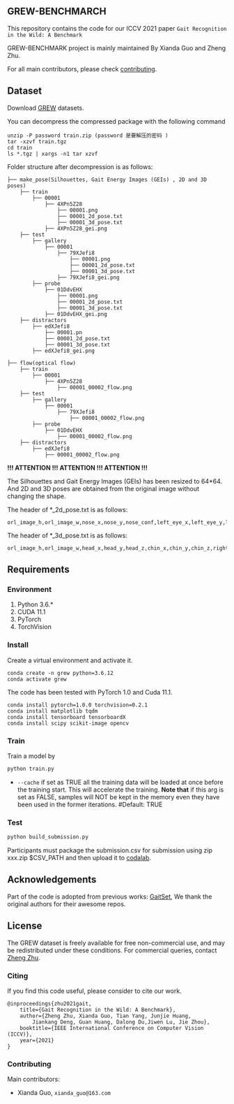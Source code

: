 ## GREW-BENCHMARCH

This repository contains the code for our ICCV 2021 paper `Gait Recognition in the Wild: A Benchmark` 


GREW-BENCHMARK project is mainly maintained By Xianda Guo and Zheng Zhu. 

For all main contributors, please check [contributing](#contributing).


## Dataset
Download [GREW](https://www.grew-benchmark.org/download.html) datasets.

You can decompress the compressed package with the following command
```Shell
unzip -P password train.zip (password 是要解压的密码 )
tar -xzvf train.tgz
cd train
ls *.tgz | xargs -n1 tar xzvf
```

Folder structure after decompression is as follows:
```Shell
├── make_pose(Silhouettes, Gait Energy Images (GEIs) , 2D and 3D poses)
    ├── train
        ├── 00001
            ├── 4XPn5Z28
                ├── 00001.png
                ├── 00001_2d_pose.txt
                ├── 00001_3d_pose.txt
            ├── 4XPn5Z28_gei.png
    ├── test
        ├── gallery
            ├── 00001
                ├── 79XJefi8
                    ├── 00001.png
                    ├── 00001_2d_pose.txt
                    ├── 00001_3d_pose.txt
                ├── 79XJefi8_gei.png
        ├── probe
            ├── 01DdvEHX
                ├── 00001.png
                ├── 00001_2d_pose.txt
                ├── 00001_3d_pose.txt
            ├── 01DdvEHX_gei.png
    ├── distractors
        ├── edXJefi8
            ├── 00001.pn
            ├── 00001_2d_pose.txt
            ├── 00001_3d_pose.txt
        ├── edXJefi8_gei.png
        
├── flow(optical flow)
    ├── train
        ├── 00001
            ├── 4XPn5Z28
                ├── 00001_00002_flow.png
    ├── test
        ├── gallery
            ├── 00001
                ├── 79XJefi8
                    ├── 00001_00002_flow.png
        ├── probe
            ├── 01DdvEHX
                ├── 00001_00002_flow.png
    ├── distractors
        ├── edXJefi8
            ├── 00001_00002_flow.png
```
**!!! ATTENTION !!! ATTENTION !!! ATTENTION !!!**

The Silhouettes and Gait Energy Images (GEIs) has been resized to 64*64. And 2D and 3D poses are obtained from the original image without changing the shape.

The header of *_2d_pose.txt is as follows:
```
orl_image_h,orl_image_w,nose_x,nose_y,nose_conf,left_eye_x,left_eye_y,left_eye_conf,right_eye_x,right_eye_y,right_eye_conf,left_ear_x,left_ear_y,left_ear_conf,right_ear_x,right_ear_y,right_ear_conf,left_shoulder_x,left_shoulder_y,left_shoulder_conf,right_shoulder_x,right_shoulder_y,right_shoulder_conf,left_elbow_x,left_elbow_y,left_elbow_conf,right_elbow_x,right_elbow_y,right_elbow_conf,left_wrist_x,left_wrist_y,left_wrist_conf,right_wrist_x,right_wrist_y,right_wrist_conf,left_hip_x,left_hip_y,left_hip_conf,right_hip_x,right_hip_y,right_hip_conf,left_knee_x,left_knee_y,left_knee_conf,right_knee_x,right_knee_y,right_knee_conf,left_ankle_x,left_ankle_y,left_ankle_conf,right_ankle_x,right_ankle_y,right_ankle_conf
```
The header of *_3d_pose.txt is as follows:
```
orl_image_h,orl_image_w,head_x,head_y,head_z,chin_x,chin_y,chin_z,right_shoulder_x,right_shoulder_y,right_shoulder_z,right_elbow_x,right_elbow_y,right_elbow_z,right_wrist_x,right_wrist_y,right_wrist_z,left_shoulder_x,left_shoulder_y,left_shoulder_z,left_elbow_x,left_elbow_y,left_elbow_z,left_wrist_x,left_wrist_y,left_wrist_z,right_hip_x,right_hip_y,right_hip_z,right_knee_x,right_knee_y,right_knee_z,right_ankle_x,right_ankle_y,right_ankle_z,left_hip_x,left_hip_y,left_hip_z,left_knee_x,left_knee_y,left_knee_z,left_ankle_x,left_ankle_y,left_ankle_z
```

## Requirements

### Environment

1. Python 3.6.*
2. CUDA 11.1
3. PyTorch 
4. TorchVision 

### Install
Create a  virtual environment and activate it.
```shell
conda create -n grew python=3.6.12
conda activate grew
```
The code has been tested with PyTorch 1.0 and Cuda 11.1.
```shell
conda install pytorch=1.0.0 torchvision=0.2.1
conda install matplotlib tqdm
conda install tensorboard tensorboardX
conda install scipy scikit-image opencv
```
### Train
Train a model by
```bash
python train.py
```
- `--cache` if set as TRUE all the training data will be loaded at once before the training start.
This will accelerate the training.
**Note that** if this arg is set as FALSE, samples will NOT be kept in the memory
even they have been used in the former iterations. #Default: TRUE

### Test
```bash
python build_submission.py
```
Participants must package the submission.csv for submission using zip xxx.zip $CSV_PATH and then upload it to [codalab](https://codalab.lisn.upsaclay.fr/competitions/3409).


## Acknowledgements

Part of the code is adopted from previous works: [GaitSet](https://github.com/AbnerHqC/GaitSet), We thank the original authors for their awesome repos.

## License
The GREW dataset is freely available for free non-commercial use, and may be redistributed under these conditions.
For commercial queries, contact [Zheng Zhu](zhengzhu@ieee.org).


### Citing
If you find this code useful, please consider to cite our work.

```
@inproceedings{zhu2021gait,
    title={Gait Recognition in the Wild: A Benchmark},
    author={Zheng Zhu, Xianda Guo, Tian Yang, Junjie Huang, 
        Jiankang Deng, Guan Huang, Dalong Du,Jiwen Lu, Jie Zhou},
    booktitle={IEEE International Conference on Computer Vision (ICCV)},
    year={2021}              
}
```
### Contributing
Main contributors:

- Xianda Guo, ``xianda_guo@163.com``
